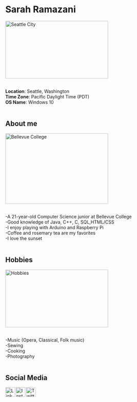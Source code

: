 # Sarah Ramazani
<img float = "right" src="https://www.gannett-cdn.com/presto/2019/02/01/USAT/2af52e69-3fd1-4438-99d7-487a9b51d03c-GettyImages-878868924.jpg"
     width="320" height="180" title="Seattle City" alt="Seattle City"/>
     
<br />**Location**: Seattle, Washington
<br />**Time Zone**: Pacific Daylight Time (PDT)
<br />**OS Name**: Windows 10
<br />
<br />

## About me
<img float = "right" src="https://images.squarespace-cdn.com/content/v1/57c0bfcd20099e1e8b2a7d57/1535566696717-73A6MSOS5GCTNNIQOUJ4/ke17ZwdGBToddI8pDm48kBV2fDZA8bP3r7mhBL3c5I4UqsxRUqqbr1mOJYKfIPR7LoDQ9mXPOjoJoqy81S2I8N_N4V1vUb5AoIIIbLZhVYy7Mythp_T-mtop-vrsUOmeInPi9iDjx9w8K4ZfjXt2dqBOk1EnYZ5fR8xNLdCF2JLK9xiqdmmEv8uiBKTr9tDsCjLISwBs8eEdxAxTptZAUg/bellevuecollege2.png"
     width="320" height="220" title="Bellevue College" alt="Bellevue College"/>
   
<br />-A 21-year-old Computer Science junior at Bellevue College
<br />-Good knowledge of Java, C++, C, SQL,HTML/CSS
<br />-I enjoy playing with Arduino and Raspberry Pi
<br />-Coffee and rosemary tea are my favorites
<br />-I love the sunset
<br />
<br />

## Hobbies
<img float = "right" src="https://res.cloudinary.com/twenty20/private_images/t_watermark-criss-cross-10/v1563208010000/photosp/8e17f3bd-1e45-4dd2-8c0c-d35aa57139e5/stock-photo-still-life-wood-morning-coffee-leisure-hobby-knitting-needlework-hygge-8e17f3bd-1e45-4dd2-8c0c-d35aa57139e5.jpg"
     width="320" height="180" title="Hobbies" alt="Hobbies"/>   
   
<br />-Music (Opera, Classical, Folk music)
<br />-Sewing
<br />-Cooking
<br />-Photography
<br />
<br />

## Social Media  
 <a href="https://www.linkedin.com/in/sarah-ramazani/">
   <img src="https://upload.wikimedia.org/wikipedia/commons/thumb/e/e9/Linkedin_icon.svg/1024px-Linkedin_icon.svg.png"
     width="30" height="30" title="LinkedIn" alt="LinkedIn"
     style="float: left; margin-right: 2px;" />
 </a>
     
 <a href="https://instagram.com/sarahramazani1">
    <img src="https://encrypted-tbn0.gstatic.com/images?q=tbn%3AANd9GcRLc6VxhF9bp55zAtF5XZkAdKLRUMHmQidGVu2yM7Iwu1uVJ6d0&usqp=CAU"
     width="30" height="30" title="Instagram" alt="Instagram"
     style="float: left; margin-right: 2px;" /> 
  </a>
  
  <a href="https://twitter.com/RamazaniSarah" >
    <img src="https://encrypted-tbn0.gstatic.com/images?q=tbn%3AANd9GcTMmvVVQlY-JZwJgB5h80sAKggGxcjO35rCSIgQCrDH86qBRNzU&usqp=CAU"
     width="30" height="30" title="Twitter" alt="Twitter"
     style="float: left; margin-right: 2px;" />
  </a>   
     
